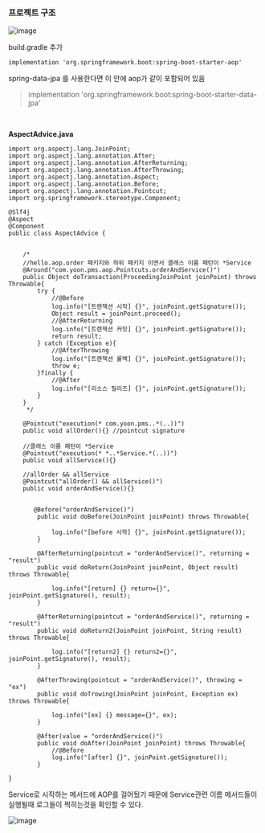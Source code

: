 ### 프로젝트 구조
![image](https://user-images.githubusercontent.com/57785267/164397270-c6412c97-f402-4644-92b2-134aae49f1b9.png)

build.gradle 추가

	implementation 'org.springframework.boot:spring-boot-starter-aop'

spring-data-jpa 를 사용한다면 이 안에 aop가 같이 포함되어 있음

> implementation 'org.springframework.boot:spring-boot-starter-data-jpa'


<br>



   
   
**AspectAdvice.java**   

```
import org.aspectj.lang.JoinPoint; 
import org.aspectj.lang.annotation.After;
import org.aspectj.lang.annotation.AfterReturning;
import org.aspectj.lang.annotation.AfterThrowing;
import org.aspectj.lang.annotation.Aspect;
import org.aspectj.lang.annotation.Before;
import org.aspectj.lang.annotation.Pointcut;
import org.springframework.stereotype.Component;

@Slf4j
@Aspect
@Component
public class AspectAdvice {
	
	
    /*
    //hello.aop.order 패키지와 하위 패키지 이면서 클래스 이름 패턴이 *Service
    @Around("com.yoon.pms.aop.Pointcuts.orderAndService()")
    public Object doTransaction(ProceedingJoinPoint joinPoint) throws Throwable{
        try {
            //@Before
            log.info("[트랜잭션 시작] {}", joinPoint.getSignature());
            Object result = joinPoint.proceed();
            //@AfterReturning
            log.info("[트랜잭션 커밋] {}", joinPoint.getSignature());
            return result;
        } catch (Exception e){
            //@AfterThrowing
            log.info("[트랜잭션 롤백] {}", joinPoint.getSignature());
            throw e;
        }finally {
            //@After
            log.info("[리소스 릴리즈] {}", joinPoint.getSignature());
        }
    }
     */
	
    @Pointcut("execution(* com.yoon.pms..*(..))")
    public void allOrder(){} //pointcut signature

    //클래스 이름 패턴이 *Service
    @Pointcut("execution(* *..*Service.*(..))")
    public void allService(){}

    //allOrder && allService
    @Pointcut("allOrder() && allService()")
    public void orderAndService(){}
	
	
	   @Before("orderAndService()")
	    public void doBefore(JoinPoint joinPoint) throws Throwable{

	        log.info("[before 시작] {}", joinPoint.getSignature());
	    }

	    @AfterReturning(pointcut = "orderAndService()", returning = "result")
	    public void doReturn(JoinPoint joinPoint, Object result) throws Throwable{

	        log.info("[return] {} return={}", joinPoint.getSignature(), result);
	    }

	    @AfterReturning(pointcut = "orderAndService()", returning = "result")
	    public void doReturn2(JoinPoint joinPoint, String result) throws Throwable{

	        log.info("[return2] {} return2={}", joinPoint.getSignature(), result);
	    }

	    @AfterThrowing(pointcut = "orderAndService()", throwing = "ex")
	    public void doTrowing(JoinPoint joinPoint, Exception ex) throws Throwable{

	        log.info("[ex] {} message={}", ex);
	    }

	    @After(value = "orderAndService()")
	    public void doAfter(JoinPoint joinPoint) throws Throwable{
	        //@Before
	        log.info("[after] {}", joinPoint.getSignature());
	    }

}
```


Service로 시작하는 메서드에 AOP를 걸어뒀기 때문에 Service관련 이름 메서드들이 실행될때 로그들이 찍히는것을 확인할 수 있다.

![image](https://user-images.githubusercontent.com/57785267/164400982-b769e3b0-7705-4979-9165-e5b906891eae.png)

   
   
   
   

